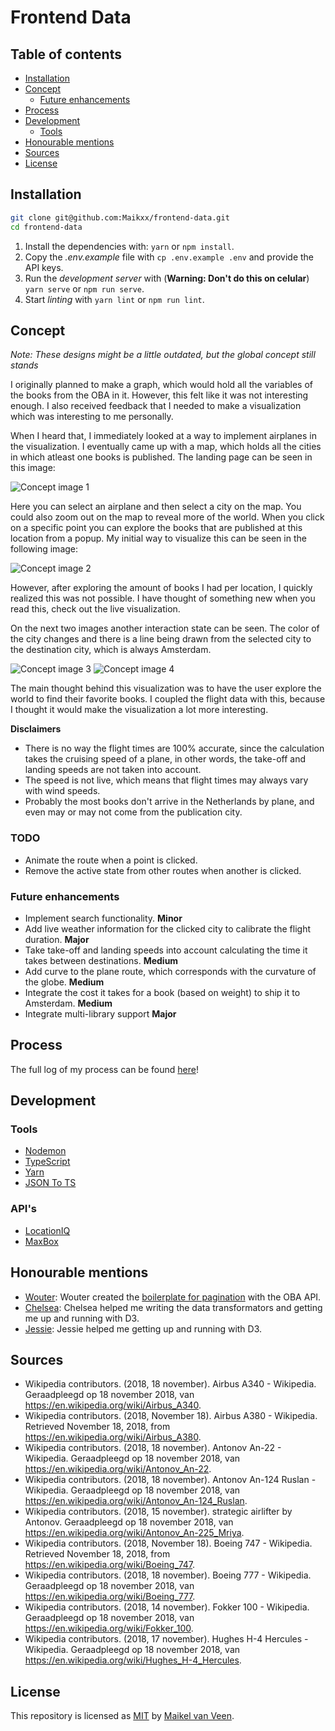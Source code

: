 # Frontend Data

## Table of contents

* [Installation](#Installation)
* [Concept](#Concept)
    * [Future enhancements](#Future-enhancements)
* [Process](#Process)
* [Development](#Development)
    * [Tools](#Tools)
* [Honourable mentions](#Honourable-mentions)
* [Sources](#Sources)
* [License](#License)

## Installation

```bash
git clone git@github.com:Maikxx/frontend-data.git
cd frontend-data
```

1. Install the dependencies with: `yarn` or `npm install`.
2. Copy the _.env.example_ file with `cp .env.example .env` and provide the API keys.
3. Run the _development server_ with (**Warning: Don't do this on celular**) `yarn serve` or `npm run serve`.
4. Start _linting_ with `yarn lint` or `npm run lint`.

## Concept

*Note: These designs might be a little outdated, but the global concept still stands*

I originally planned to make a graph, which would hold all the variables of the books from the OBA in it. However, this felt like it was not interesting enough. I also received feedback that I needed to make a visualization which was interesting to me personally.

When I heard that, I immediately looked at a way to implement airplanes in the visualization.
I eventually came up with a map, which holds all the cities in which atleast one books is published.
The landing page can be seen in this image:

![Concept image 1](docs/concept-visualization-01.jpg)

Here you can select an airplane and then select a city on the map.
You could also zoom out on the map to reveal more of the world.
When you click on a specific point you can explore the books that are published at this location from a popup.
My initial way to visualize this can be seen in the following image:

![Concept image 2](docs/concept-visualization-02.jpg)

However, after exploring the amount of books I had per location, I quickly realized this was not possible.
I have thought of something new when you read this, check out the live visualization. <!-- TODO Add a link here -->

On the next two images another interaction state can be seen. The color of the city changes and there is a line being drawn from the selected city to the destination city, which is always Amsterdam.

![Concept image 3](docs/concept-visualization-03.jpg)
![Concept image 4](docs/concept-visualization-04.jpg)

The main thought behind this visualization was to have the user explore the world to find their favorite books.
I coupled the flight data with this, because I thought it would make the visualization a lot more interesting.

**Disclaimers**

* There is no way the flight times are 100% accurate, since the calculation takes the cruising speed of a plane, in other words, the take-off and landing speeds are not taken into account.
* The speed is not live, which means that flight times may always vary with wind speeds.
* Probably the most books don't arrive in the Netherlands by plane, and even may or may not come from the publication city.

### TODO

* Animate the route when a point is clicked.
* Remove the active state from other routes when another is clicked.

### Future enhancements

* Implement search functionality. **Minor**
* Add live weather information for the clicked city to calibrate the flight duration. **Major**
* Take take-off and landing speeds into account calculating the time it takes between destinations. **Medium**
* Add curve to the plane route, which corresponds with the curvature of the globe. **Medium**
* Integrate the cost it takes for a book (based on weight) to ship it to Amsterdam. **Medium**
* Integrate multi-library support **Major**

## Process

<!-- TODO: Summary -->

The full log of my process can be found [here](docs/PROCESS.md)!

## Development

### Tools

* [Nodemon](https://nodemon.io)
* [TypeScript](https://www.typescriptlang.org)
* [Yarn](https://yarnpkg.com/en/)
* [JSON To TS](http://www.jsontots.com)

### API's

* [LocationIQ](https://locationiq.com/docs)
* [MaxBox](https://www.mapbox.com)

## Honourable mentions

* [Wouter](https://github.com/maanlamp):
    Wouter created the [boilerplate for pagination](https://github.com/maanlamp/node-oba-api-wrapper) with the OBA API.
* [Chelsea](https://github.com/chelseadoeleman):
    Chelsea helped me writing the data transformators and getting me up and running with D3.
* [Jessie](https://github.com/jessiemasonx):
    Jessie helped me getting up and running with D3.

## Sources

* Wikipedia contributors. (2018, 18 november). Airbus A340 - Wikipedia. Geraadpleegd op 18 november 2018, van https://en.wikipedia.org/wiki/Airbus_A340.
* Wikipedia contributors. (2018, November 18). Airbus A380 - Wikipedia. Retrieved November 18, 2018, from https://en.wikipedia.org/wiki/Airbus_A380.
* Wikipedia contributors. (2018, 18 november). Antonov An-22 - Wikipedia. Geraadpleegd op 18 november 2018, van https://en.wikipedia.org/wiki/Antonov_An-22.
* Wikipedia contributors. (2018, 18 november). Antonov An-124 Ruslan - Wikipedia. Geraadpleegd op 18 november 2018, van https://en.wikipedia.org/wiki/Antonov_An-124_Ruslan.
* Wikipedia contributors. (2018, 15 november). strategic airlifter by Antonov. Geraadpleegd op 18 november 2018, van https://en.wikipedia.org/wiki/Antonov_An-225_Mriya.
* Wikipedia contributors. (2018, November 18). Boeing 747 - Wikipedia. Retrieved November 18, 2018, from https://en.wikipedia.org/wiki/Boeing_747.
* Wikipedia contributors. (2018, 18 november). Boeing 777 - Wikipedia. Geraadpleegd op 18 november 2018, van https://en.wikipedia.org/wiki/Boeing_777.
* Wikipedia contributors. (2018, 14 november). Fokker 100 - Wikipedia. Geraadpleegd op 18 november 2018, van https://en.wikipedia.org/wiki/Fokker_100.
* Wikipedia contributors. (2018, 17 november). Hughes H-4 Hercules - Wikipedia. Geraadpleegd op 18 november 2018, van https://en.wikipedia.org/wiki/Hughes_H-4_Hercules.

## License

This repository is licensed as [MIT](LICENSE) by [Maikel van Veen](https://github.com/maikxx).
